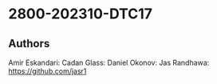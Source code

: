 # 2800-202310-DTC17

## Authors
Amir Eskandari:
Cadan Glass:
Daniel Okonov:
Jas Randhawa: https://github.com/jasr1